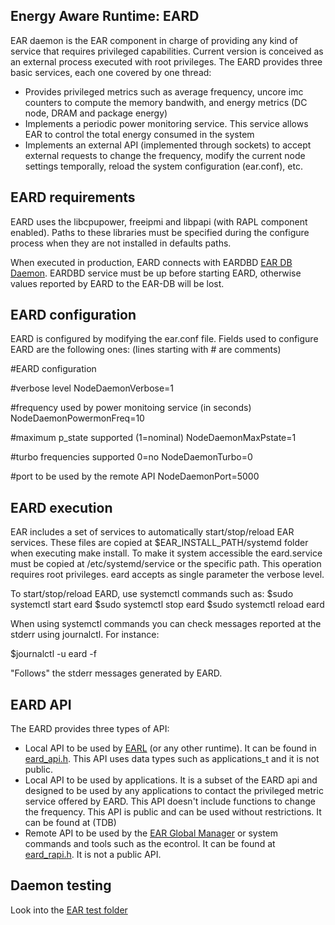 Energy Aware Runtime: EARD
---------------------------
EAR daemon is the EAR component in charge of providing any kind of service that requires privileged capabilities. Current version is conceived as an external process executed with root privileges. The EARD provides three basic services, each one covered by one thread:
- Provides privileged metrics such as average frequency, uncore imc counters to compute the memory bandwith, and energy metrics (DC node, DRAM and package energy)
- Implements a periodic power monitoring service. This service allows EAR to control the total energy consumed in the system
- Implements an external API (implemented through sockets) to accept external requests to change the frequency, modify the current node settings temporally, reload the system configuration (ear.conf), etc.

EARD requirements
-----------------

EARD uses the libcpupower, freeipmi and libpapi (with RAPL component enabled). Paths to these libraries must be specified during the configure process when they are not installed in defaults paths. 

When executed in production, EARD connects with EARDBD [EAR DB Daemon](../database_cache/REAME.md). EARDBD service must be up before starting EARD, otherwise values reported by EARD to the EAR-DB will be lost.

EARD configuration
------------------

EARD is configured by modifying the ear.conf file. Fields used to configure EARD are the following ones: (lines starting with # are comments)

#EARD configuration

#verbose level
NodeDaemonVerbose=1

#frequency used by power monitoing service (in seconds)
NodeDaemonPowermonFreq=10

#maximum p_state supported (1=nominal)
NodeDaemonMaxPstate=1

#turbo frequencies supported 0=no 
NodeDaemonTurbo=0

#port to be used by the remote API
NodeDaemonPort=5000



EARD execution
--------------

EAR includes a set of services to automatically start/stop/reload EAR services. These files are copied at $EAR_INSTALL_PATH/systemd folder when executing make install. To make it system accessible the eard.service must be copied at /etc/systemd/service or the specific path. This operation requires root privileges. 
eard accepts as single parameter the verbose level.

To start/stop/reload EARD, use systemctl commands such as:
$sudo systemctl start eard
$sudo systemctl stop eard
$sudo systemctl reload eard

When using systemctl commands you can check messages reported at the stderr using journalctl. For instance:

$journalctl -u eard -f 

"Follows" the stderr messages generated by EARD.

EARD API
--------
The EARD provides three types of API:
- Local API to be used by [EARL](../library/README.md) (or any other runtime). It can be found in [eard_api.h](eard_api.h). This API uses data types such as applications_t and it is not public. 
- Local API to be used by applications. It is a subset of the EARD api and designed to be used by any applications to contact the privileged metric service offered by EARD. This API doesn't include functions to change the frequency. This API is public and can be used without restrictions. It can be found at (TDB)
- Remote API to be used by the [EAR Global Manager](../global_manager/README.md) or system commands and tools such as the econtrol. It can be found at [eard_rapi.h](eard_rapi.h). It is not a public API. 

Daemon testing
--------------

Look into the [EAR test folder](../tests/README.md)

